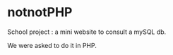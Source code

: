 notnotPHP
=========

School project : a mini website to consult a mySQL db.

We were asked to do it in PHP.

